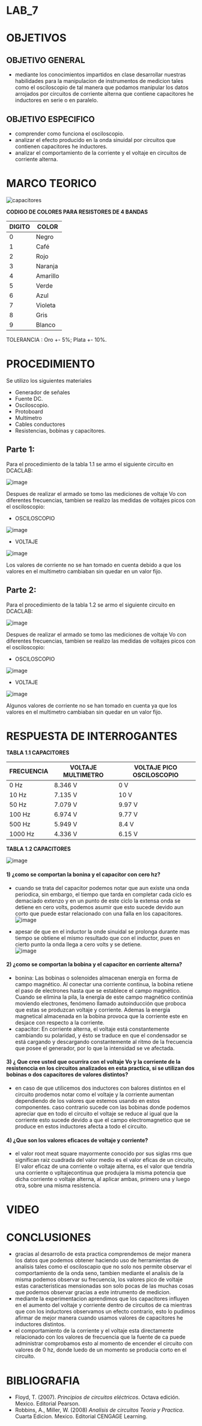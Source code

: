 # LAB_7


# OBJETIVOS

## OBJETIVO GENERAL 
- mediante los conocimientos impartidos en clase desarrollar nuestras habilidades para la manipulacion de instrumentos de medicion tales como el osciloscopio de tal manera que podamos manipular los datos arrojados por circuitos de corriente alterna que contiene capacitores he inductores en serie o en paralelo.  

## OBJETIVO ESPECIFICO
- comprender como funciona el osciloscopio.
- analizar el efecto producido en la onda sinuidal por circuitos que contienen capacitores he inductores.
- analizar el comportamiento de la corriente y el voltaje en circuitos de corriente alterna.
# MARCO TEORICO

![capacitores](https://user-images.githubusercontent.com/93361435/152892515-5b58dbc9-13c9-48c4-bb3c-85d0e7bffd16.jpg)


**CODIGO DE COLORES PARA RESISTORES DE 4 BANDAS** 

| DIGITO | COLOR |
|--------|------------|
| 0 | Negro |
| 1 | Café |
| 2 | Rojo |
| 3 | Naranja |
| 4 | Amarillo |
| 5 | Verde |
| 6 | Azul |
| 7 | Violeta |
| 8 | Gris |
| 9 | Blanco |

TOLERANCIA : Oro +- 5%; Plata +- 10%.



# PROCEDIMIENTO

Se utilizo los siguientes materiales 

- Generador de señales
- Fuente DC.
- Osciloscopio.
- Protoboard
- Multímetro
- Cables conductores
- Resistencias, bobinas y capacitores.


## Parte 1:

Para el procedimiento de la tabla 1.1 se armo el siguiente circuito en DCACLAB: 

![image](https://user-images.githubusercontent.com/93361435/152783023-831ae50b-0932-41b2-98e1-1b05c83d5684.png)

Despues de realizar el armado se tomo las mediciones de voltaje Vo con diferentes frecuencias, tambien se realizo las medidas de voltajes picos con el osciloscopio: 

- OSCILOSCOPIO

![image](https://user-images.githubusercontent.com/93361435/152783211-f789b1c6-4f0c-498e-8523-2ee7ad8f236a.png)

- VOLTAJE

![image](https://user-images.githubusercontent.com/93361435/152783261-aa173ebd-6c92-478b-9119-42c4e0839553.png)

Los valores de corriente no se han tomado en cuenta debido a que los valores en el multimetro cambiaban sin quedar en un valor fijo.

## Parte 2:

Para el procedimiento de la tabla 1.2 se armo el siguiente circuito en DCACLAB: 

![image](https://user-images.githubusercontent.com/93561706/152915505-8c594653-e7e1-4fae-855e-2fe7b8568ee9.png)

Despues de realizar el armado se tomo las mediciones de voltaje Vo con diferentes frecuencias, tambien se realizo las medidas de voltajes picos con el osciloscopio: 

- OSCILOSCOPIO

![image](https://user-images.githubusercontent.com/93561706/152915536-c3cddc6e-9e09-4472-b8cf-3d6100ad896e.png)

- VOLTAJE

![image](https://user-images.githubusercontent.com/93561706/152915561-ac93a20e-388c-409e-a7bd-fc5bc0020869.png)

Algunos valores de corriente no se han tomado en cuenta ya que los valores en el multimetro cambiaban sin quedar en un valor fijo.



# RESPUESTA DE INTERROGANTES

**TABLA 1.1 CAPACITORES**

| FRECUENCIA | VOLTAJE MULTIMETRO | VOLTAJE PICO OSCILOSCOPIO |
|------------|--------------------|---------------------------|
| 0 Hz | 8.346 V | 0 V |
| 10 Hz | 7.135 V | 10 V |
| 50 Hz | 7.079 V | 9.97 V |
| 100 Hz | 6.974 V | 9.77 V |
| 500 Hz | 5.949 V | 8.4 V |
| 1000 Hz | 4.336 V | 6.15 V |

**TABLA 1.2 CAPACITORES**

![image](https://user-images.githubusercontent.com/93561706/152915694-ec00519d-88d5-42d8-8603-448cbb0ba207.png)

#### 1) ¿como se comportan la bonina y el capacitor con cero hz?
- cuando se trata del capacitor podemos notar que aun existe una onda periodica, sin embargo, el tiempo que tarda en completar cada ciclo es demaciado extenzo y en un punto de este ciclo la extensa onda se detiene en cero volts, podemos asumir que esto sucede devido aun corto que puede estar relacionado con una falla en los capacitores.  
![image](https://user-images.githubusercontent.com/93398718/152890627-3d702be4-485c-4c5c-9542-e67e450ac647.png)

- apesar de que en el inductor la onde sinuidal se prolonga durante mas tiempo se obtiene el mismo resultado que con el inductor, pues en cierto punto la onda llega a cero volts y se detiene.  
![image](https://user-images.githubusercontent.com/93398718/152890295-549b45d7-3a2d-46f1-ba4e-4eda52c9e9bf.png)
 
#### 2) ¿como se comportan la bobina y el capacitor en corriente alterna?

- bonina: Las bobinas o solenoides almacenan energía en forma de campo magnético. Al conectar una corriente continua, la bobina retiene el paso de electrones hasta que se establece el campo magnético. Cuando se elimina la pila, la energía de este campo magnético continúa moviendo electrones, fenómeno llamado autoinducción que proboca que estas se produzcan voltaje y corriente. Ademas la energia magnetical almacenada en la bobina provoca que la corriente este en desjace con respecto a la corriente.
- capacitor: En corriente alterna, el voltaje está constantemente cambiando su polaridad, y ésto se traduce en que el condensador se está cargando y descargando constantemente al ritmo de la frecuencia que posee el generador, por lo que la intensidad se ve afectada.

#### 3) ¿ Que cree usted que ocurrira con el voltaje Vo y la corriente de la resistenccia en los circuitos analizados en esta practica, si se utilizan dos bobinas o dos capacitores de valores distintos?
- en caso de que utilicemos dos inductores con balores distintos en el circuito prodemos notar como el voltaje y la corriente aumentan dependiendo de los valores que estemos usando en estos componentes. caso contrario sucede con las bobinas donde podemos apreciar que en todo el circuito el voltaje se reduce al igual que la corriente esto sucede devido a que el campo electromagnetico que se produce en estos inductores afecta a todo el circuito.


#### 4) ¿Que son los valores eficaces de voltaje y corriente?
- el valor root meat square mayormente conocido por sus siglas rms que significan raiz cuadrada del valor medio es el valor eficas de un circuito, El valor eficaz de una corriente o voltaje alterna, es el valor que tendría una corriente o vpltajecontinua que produjera la misma potencia que dicha corriente o voltaje alterna, al aplicar ambas, primero una y luego otra, sobre una misma resistencia.



# VIDEO


# CONCLUSIONES

- gracias al desarrollo de esta practica comprendemos de mejor manera los datos que podemos obtener haciendo uso de herramientas de analisis tales como el osciloscapio que no solo nos permite observar el comportamiento de la onda seno, tambien mediante el analisis de la misma podemos observar su frecuencia, los valores pico de voltaje estas caracteristicas mensionadas son solo pocas de las muchas cosas que podemos observar gracias a este intrumento de medicion.
- mediante la experimentacion aprendimos que los capacitores influyen en el aumento del voltaje y corriente dentro de circuitos de ca mientras que con los inductores observamos un efecto contrario, esto lo pudimos afirmar de mejor manera cuando usamos valores de capacitores he inductores distintos. 
- el comportamiento de la corriente y el voltaje esta directamente relacionado con los valores de frecuencia que la fuente de ca puede administrar comprobamos esto al momento de encender el circuito con valores de 0 hz, donde luedo de un momento se producia corto en el circuito.

# BIBLIOGRAFIA

- Floyd, T. (2007). *Principios de circuitos eléctricos*. Octava edición. Mexico. Editorial Pearson.
- Robbins, A., Miller, W. (2008) *Analisis de circuitos Teoria y Practica*. Cuarta Edicion. Mexico. Editorial CENGAGE Learning.

